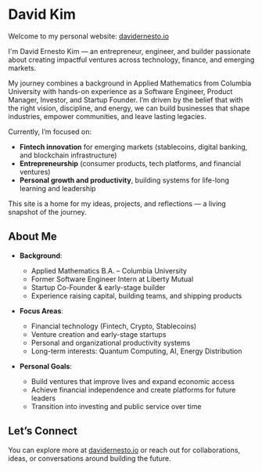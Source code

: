 # David Kim

Welcome to my personal website: [davidernesto.io](https://davidernesto.io)

I'm David Ernesto Kim — an entrepreneur, engineer, and builder passionate about creating impactful ventures across technology, finance, and emerging markets.  

My journey combines a background in Applied Mathematics from Columbia University with hands-on experience as a Software Engineer, Product Manager, Investor, and Startup Founder. I’m driven by the belief that with the right vision, discipline, and energy, we can build businesses that shape industries, empower communities, and leave lasting legacies.

Currently, I’m focused on:  
- **Fintech innovation** for emerging markets (stablecoins, digital banking, and blockchain infrastructure)  
- **Entrepreneurship** (consumer products, tech platforms, and financial ventures)  
- **Personal growth and productivity**, building systems for life-long learning and leadership  

This site is a home for my ideas, projects, and reflections — a living snapshot of the journey.

## About Me

- **Background**:  
  - Applied Mathematics B.A. – Columbia University  
  - Former Software Engineer Intern at Liberty Mutual  
  - Startup Co-Founder & early-stage builder  
  - Experience raising capital, building teams, and shipping products

- **Focus Areas**:  
  - Financial technology (Fintech, Crypto, Stablecoins)  
  - Venture creation and early-stage startups  
  - Personal and organizational productivity systems  
  - Long-term interests: Quantum Computing, AI, Energy Distribution

- **Personal Goals**:  
  - Build ventures that improve lives and expand economic access  
  - Achieve financial independence and create platforms for future leaders  
  - Transition into investing and public service over time

## Let’s Connect

You can explore more at [davidernesto.io](https://davidernesto.io) or reach out for collaborations, ideas, or conversations around building the future.
